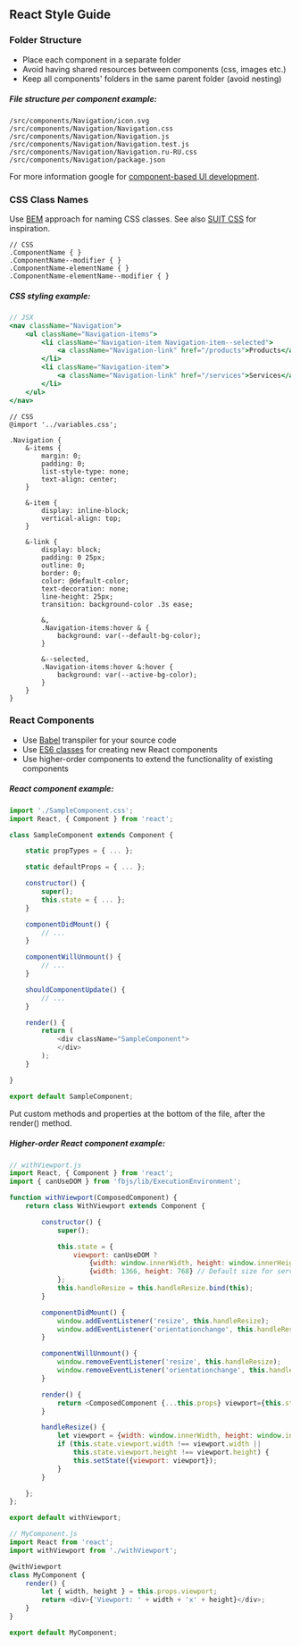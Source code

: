## React Style Guide

### Folder Structure

- Place each component in a separate folder
- Avoid having shared resources between components (css, images etc.)
- Keep all components' folders in the same parent folder (avoid nesting)

##### File structure per component example:

```
/src/components/Navigation/icon.svg
/src/components/Navigation/Navigation.css
/src/components/Navigation/Navigation.js
/src/components/Navigation/Navigation.test.js
/src/components/Navigation/Navigation.ru-RU.css
/src/components/Navigation/package.json
```

For more information google for [component-based UI development](https://google.com/search?q=component-based+ui+development).

### CSS Class Names

Use [BEM](https://bem.info/) approach for naming CSS classes. See also [SUIT CSS](https://suitcss.github.io/) for inspiration.

```less
// CSS
.ComponentName { }
.ComponentName--modifier { }
.ComponentName-elementName { }
.ComponentName-elementName--modifier { }
```

##### CSS styling example:

```jsx
// JSX
<nav className="Navigation">
	<ul className="Navigation-items">
		<li className="Navigation-item Navigation-item--selected">
			<a className="Navigation-link" href="/products">Products</a>
		</li>
		<li className="Navigation-item">
			<a className="Navigation-link" href="/services">Services</a>
		</li>
	</ul>
</nav>
```

```less
// CSS
@import '../variables.css';

.Navigation {
	&-items {
		margin: 0;
		padding: 0;
		list-style-type: none;
		text-align: center;
	}

	&-item {
		display: inline-block;
		vertical-align: top;
	}

	&-link {
		display: block;
		padding: 0 25px;
		outline: 0;
		border: 0;
		color: @default-color;
		text-decoration: none;
		line-height: 25px;
		transition: background-color .3s ease;

		&,
		.Navigation-items:hover & {
			background: var(--default-bg-color);
		}

		&--selected,
		.Navigation-items:hover &:hover {
			background: var(--active-bg-color);
		}
	}
}
```

### React Components

- Use [Babel](https://babeljs.io/docs/learn-es6/) transpiler for your source code
- Use [ES6 classes](https://facebook.github.io/react/blog/2015/01/27/react-v0.13.0-beta-1.html#es6-classes) for creating new React components
- Use higher-order components to extend the functionality of existing components

##### React component example:

```js
import './SampleComponent.css';
import React, { Component } from 'react';

class SampleComponent extends Component {

	static propTypes = { ... };

	static defaultProps = { ... };

	constructor() {
		super();
		this.state = { ... };
	}

	componentDidMount() {
		// ...
	}

	componentWillUnmount() {
		// ...
	}

	shouldComponentUpdate() {
		// ...
	}

	render() {
		return (
			<div className="SampleComponent">
			</div>
		);
	}

}

export default SampleComponent;
```

Put custom methods and properties at the bottom of the file, after the render() method.

##### Higher-order React component example:

```js
// withViewport.js
import React, { Component } from 'react';
import { canUseDOM } from 'fbjs/lib/ExecutionEnvironment';

function withViewport(ComposedComponent) {
	return class WithViewport extends Component {

		constructor() {
			super();

			this.state = {
				viewport: canUseDOM ?
					{width: window.innerWidth, height: window.innerHeight} :
					{width: 1366, height: 768} // Default size for server-side rendering
			};
			this.handleResize = this.handleResize.bind(this);
		}

		componentDidMount() {
			window.addEventListener('resize', this.handleResize);
			window.addEventListener('orientationchange', this.handleResize);
		}

		componentWillUnmount() {
			window.removeEventListener('resize', this.handleResize);
			window.removeEventListener('orientationchange', this.handleResize);
		}

		render() {
			return <ComposedComponent {...this.props} viewport={this.state.viewport}/>;
		}

		handleResize() {
			let viewport = {width: window.innerWidth, height: window.innerHeight};
			if (this.state.viewport.width !== viewport.width ||
				this.state.viewport.height !== viewport.height) {
				this.setState({viewport: viewport});
			}
		}

	};
};

export default withViewport;
```

```js
// MyComponent.js
import React from 'react';
import withViewport from './withViewport';

@withViewport
class MyComponent {
	render() {
		let { width, height } = this.props.viewport;
		return <div>{'Viewport: ' + width + 'x' + height}</div>;
	}
}

export default MyComponent;
```
